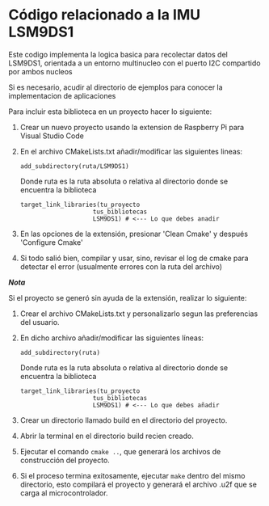 # Código relacionado a la IMU LSM9DS1

Este codigo implementa la logica basica para recolectar datos del LSM9DS1, orientada a un entorno multinucleo con el puerto I2C compartido por ambos nucleos

Si es necesario, acudir al directorio de ejemplos para conocer la implementacion de aplicaciones

Para incluir esta biblioteca en un proyecto hacer lo siguiente:

1. Crear un nuevo proyecto usando la extension de Raspberry Pi para Visual Studio Code

2. En el archivo CMakeLists.txt añadir/modificar las siguientes lineas:

    ```
    add_subdirectory(ruta/LSM9DS1)
    ```
    Donde ruta es la ruta absoluta o relativa al directorio donde se encuentra la biblioteca

    ```
    target_link_libraries(tu_proyecto
                        tus_bibliotecas
                        LSM9DS1) # <--- Lo que debes anadir
    ```

3. En las opciones de la extensión, presionar 'Clean Cmake' y después 'Configure Cmake'

4. Si todo salió bien, compilar y usar, sino, revisar el log de cmake para detectar el error (usualmente errores con la ruta del archivo)

***Nota***

Si el proyecto se generó sin ayuda de la extensión, realizar lo siguiente:

1. Crear el archivo CMakeLists.txt y personalizarlo segun las preferencias del usuario.
2. En dicho archivo añadir/modificar las siguientes líneas:
    ```
    add_subdirectory(ruta)
    ```
    Donde ruta es la ruta absoluta o relativa al directorio donde se encuentra la biblioteca

    ```
    target_link_libraries(tu_proyecto
                        tus_bibliotecas
                        LSM9DS1) # <--- Lo que debes añadir
    ```

3. Crear un directorio llamado build en el directorio del proyecto.
4. Abrir la terminal en el directorio build recien creado.
5. Ejecutar el comando ```cmake ..```, que generará los archivos de construcción del proyecto.

6. Si el proceso termina exitosamente, ejecutar ```make``` dentro del mismo directorio, esto compilará el proyecto y generará el archivo .u2f que se carga al microcontrolador. 

